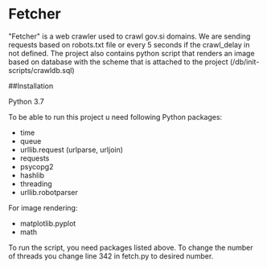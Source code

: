 # Fetcher

"Fetcher" is a web crawler used to crawl gov.si domains. We are sending requests based on robots.txt file or every 5 seconds if the crawl_delay in not defined. The project also contains python script that renders an image based on database with the scheme that is attached to the project (/db/init-scripts/crawldb.sql)

##Installation

Python 3.7

To be able to run this project u need following Python packages:  
* time
* queue
* urllib.request (urlparse, urljoin)
* requests
* psycopg2
* hashlib
* threading
* urllib.robotparser

For image rendering:
* matplotlib.pyplot
* math


To run the script, you need packages listed above. To change the number of threads you change line 342 in fetch.py to desired number.